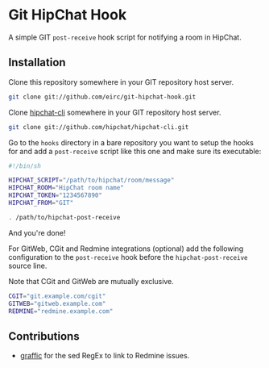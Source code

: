 # Git HipChat Hook

A simple GIT `post-receive` hook script for notifying a room in HipChat.

## Installation

Clone this repository somewhere in your GIT repository host server.

```sh
git clone git://github.com/eirc/git-hipchat-hook.git
```

Clone [hipchat-cli](https://github.com/hipchat/hipchat-cli) somewhere in your GIT repository host server.

```sh
git clone git://github.com/hipchat/hipchat-cli.git
```

Go to the `hooks` directory in a bare repository you want to setup the hooks for and add a `post-receive` script like this one and make sure its executable:

```sh
#!/bin/sh

HIPCHAT_SCRIPT="/path/to/hipchat/room/message"
HIPCHAT_ROOM="HipChat room name"
HIPCHAT_TOKEN="1234567890"
HIPCHAT_FROM="GIT"

. /path/to/hipchat-post-receive
```

And you're done!

For GitWeb, CGit and Redmine integrations (optional) add the following configuration to the `post-receive` hook before the `hipchat-post-receive` source line.

Note that CGit and GitWeb are mutually exclusive.

```sh
CGIT="git.example.com/cgit"
GITWEB="gitweb.example.com"
REDMINE="redmine.example.com"
```

## Contributions

* [graffic](http://github.com/graffic) for the sed RegEx to link to Redmine issues.
